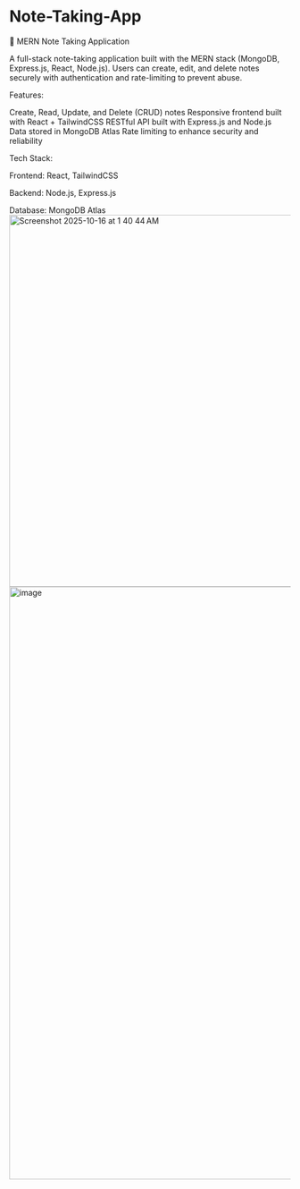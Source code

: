 # Note-Taking-App

📝 MERN Note Taking Application

A full-stack note-taking application built with the MERN stack (MongoDB, Express.js, React, Node.js).
Users can create, edit, and delete notes securely with authentication and rate-limiting to prevent abuse.

Features:

Create, Read, Update, and Delete (CRUD) notes
Responsive frontend built with React + TailwindCSS 
RESTful API built with Express.js and Node.js
Data stored in MongoDB Atlas
Rate limiting to enhance security and reliability

Tech Stack:

Frontend: React, TailwindCSS

Backend: Node.js, Express.js

Database: MongoDB Atlas
<img width="1184" height="665" alt="Screenshot 2025-10-16 at 1 40 44 AM" src="https://github.com/user-attachments/assets/46a8f500-ce8a-4fbe-a124-5e4135d6244a" />
<img width="2500" height="1060" alt="image" src="https://github.com/user-attachments/assets/51b1e145-6d99-4272-b545-0eefb15dc010" />
